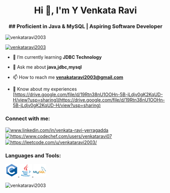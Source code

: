 <h1 align="center">Hi 👋, I'm Y Venkata Ravi</h1>
<h3 align="center"><b>## Proficient in Java & MySQL | Aspiring Software Developer</b></h3>

<p align="left"> <img src="https://komarev.com/ghpvc/?username=venkataravi2003&label=Profile%20views&color=0e75b6&style=flat" alt="venkataravi2003" /> </p>

<p align="left"> <a href="https://github.com/ryo-ma/github-profile-trophy"><img src="https://github-profile-trophy.vercel.app/?username=venkataravi2003" alt="venkataravi2003" /></a> </p>

- 🌱 I’m currently learning **JDBC Technology**

- 💬 Ask me about **java,jdbc,mysql**

- 📫 How to reach me **venakataravi2003@gmail.com**

- 📄 Know about my experiences [https://drive.google.com/file/d/19Rtn38nU1OOHn-5B-jLdjv0gK2KqUD-H/view?usp=sharing](https://drive.google.com/file/d/19Rtn38nU1OOHn-5B-jLdjv0gK2KqUD-H/view?usp=sharing)

<h3 align="left">Connect with me:</h3>
<p align="left">
<a href="https://linkedin.com/in/www.linkedin.com/in/venkata-ravi-yerragadda" target="blank"><img align="center" src="https://raw.githubusercontent.com/rahuldkjain/github-profile-readme-generator/master/src/images/icons/Social/linked-in-alt.svg" alt="www.linkedin.com/in/venkata-ravi-yerragadda" height="30" width="40" /></a>
<a href="https://www.codechef.com/users/https://www.codechef.com/users/venkataravi07" target="blank"><img align="center" src="https://cdn.jsdelivr.net/npm/simple-icons@3.1.0/icons/codechef.svg" alt="https://www.codechef.com/users/venkataravi07" height="30" width="40" /></a>
<a href="https://www.leetcode.com/https://leetcode.com/u/venkataravi2003/" target="blank"><img align="center" src="https://raw.githubusercontent.com/rahuldkjain/github-profile-readme-generator/master/src/images/icons/Social/leet-code.svg" alt="https://leetcode.com/u/venkataravi2003/" height="30" width="40" /></a>
</p>

<h3 align="left">Languages and Tools:</h3>
<p align="left"> <a href="https://www.cprogramming.com/" target="_blank" rel="noreferrer"> <img src="https://raw.githubusercontent.com/devicons/devicon/master/icons/c/c-original.svg" alt="c" width="40" height="40"/> </a> <a href="https://www.java.com" target="_blank" rel="noreferrer"> <img src="https://raw.githubusercontent.com/devicons/devicon/master/icons/java/java-original.svg" alt="java" width="40" height="40"/> </a> <a href="https://www.mysql.com/" target="_blank" rel="noreferrer"> <img src="https://raw.githubusercontent.com/devicons/devicon/master/icons/mysql/mysql-original-wordmark.svg" alt="mysql" width="40" height="40"/> </a> </p>

<p><img align="center" src="https://github-readme-stats.vercel.app/api/top-langs?username=venkataravi2003&show_icons=true&locale=en&layout=compact" alt="venkataravi2003" /></p>
